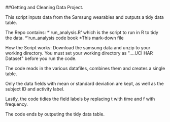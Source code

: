 ##Getting and Cleaning Data Project.

This script inputs data from the Samsung wearables and outputs a tidy  data table.

The Repo contains:
*'run_analysis.R' which is the script to run in R to tidy the data.
*'run_analysis code book
*This mark-down file

How the Script works:
Download the samsung data and unzip to your working directory. You must set
your working directory as "....UCI HAR Dataset" before you run the code.

The code reads in the various datafiles, combines them and creates a single table.

Only the data fields with mean or standard deviation are kept, as well as the subject ID and activity label.

Lastly, the code tidies the field labels by replacing t with time and f with frequency.

The code ends by outputing the tidy data table.
